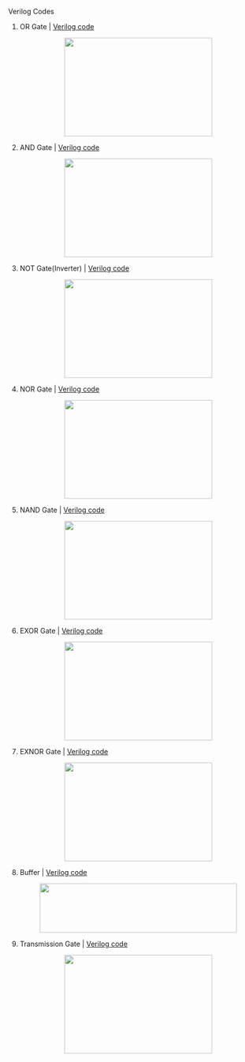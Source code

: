 Verilog Codes

<ol>
   <li> OR Gate | <a href="">Verilog code</a> </li> 
  
 <p align="center">
   <img src="https://electronics-club.com/wp-content/uploads/2019/04/OR-Gate.png" width="300" height="200" /></p>
  
   <li> AND Gate | <a href="">Verilog code</a>  </li> 
  
  <p align="center">
   <img src="https://www.robotshop.com/community/uploads/a/b/abram/Logic%20Gates/Truth%20Table.jpg" width="300" height="200" /></p>
  
   <li> NOT Gate(Inverter) | <a href="">Verilog code</a>  </li> 
  
  <p align="center">
   <img src="https://electronics-club.com/wp-content/uploads/2019/04/NOT-Gate.png" width="300" height="200" /></p>
  
   <li> NOR Gate | <a href="">Verilog code</a>  </li> 
  
  <p align="center">
   <img src="https://eeherald.s3.amazonaws.com/uploads/ckeditor/pictures/oldarticleimages/logic11.png" width="300" height="200" /></p>
  
   <li> NAND Gate | <a href="">Verilog code</a>  </li> 
  
  <p align="center">
   <img src="https://eeherald.s3.amazonaws.com/uploads/ckeditor/pictures/oldarticleimages/logic10.png" width="300" height="200" /></p>
  
   <li> EXOR Gate  | <a href="">Verilog code</a> </li>
  
  <p align="center">
   <img src="https://electronics-club.com/wp-content/uploads/2019/04/EX-OR-Gate.png" width="300" height="200" /></p>
  
   <li> EXNOR Gate  | <a href="">Verilog code</a> </li>
  
  <p align="center">
   <img src="https://electronics-club.com/wp-content/uploads/2019/04/EX-NOR-Gate.png" width="300" height="200" /></p>
  
   <li> Buffer  | <a href="">Verilog code</a> </li>
  
  <p align="center">
   <img src="https://instrumentationtools.com/wp-content/uploads/2017/12/Buffer-Gate-Truth-Table.jpg" width="400" height="100" /></p>
  
   <li> Transmission Gate | <a href="">Verilog code</a>  </li> 
  
  <p align="center">
   <img src="https://www.researchgate.net/profile/Shyam_Akashe/publication/257799438/figure/fig3/AS:341731565424655@1458486562907/Transmission-gate-graphical-symbol-a-truth-table-b.png" width="300" height="200" /></p>
